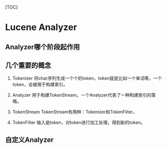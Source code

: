 [TOC]

# Lucene Analyzer

## Analyzer哪个阶段起作用

## 几个重要的概念

1. Tokenizer
将char序列生成一个个的token，token就是比如一个单词等，一个token，会被用于构建索引。

2. Analyzer
用于构建TokenStream。一个Analyzer代表了一种构建索引的策略。

3. TokenStream
TokenStream有两种：Tokenizer和TokenFilter。

4. TokenFilter
输入是token，对token进行加工处理，得到新的token。

## 自定义Analyzer
